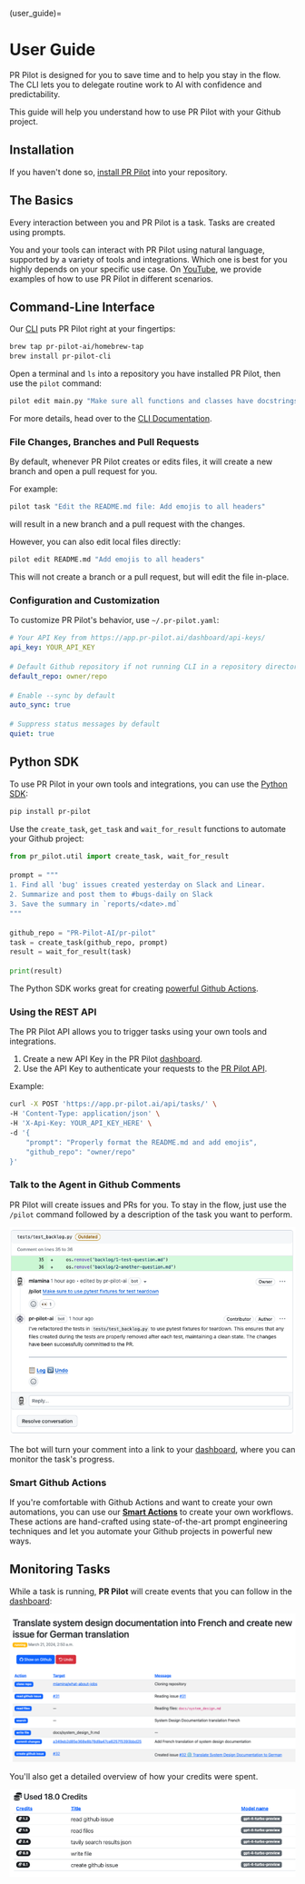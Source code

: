 (user_guide)=
# User Guide
PR Pilot is designed for you to save time and to help you stay in the flow. 
The CLI lets you to delegate routine work to AI with confidence and predictability. 

This guide will help you understand how to use PR Pilot with your Github project.
## Installation

If you haven't done so, [install PR Pilot](https://github.com/apps/pr-pilot-ai/installations/new) into your repository.

## The Basics

Every interaction between you and PR Pilot is a task. Tasks are created using prompts.

You and your tools can interact with PR Pilot using natural language,
supported by a variety of tools and integrations.
Which one is best for you highly depends on your specific use case. On [YouTube](https://www.youtube.com/watch?v=HVcW3ceqtfw&list=PLDz7ICzRy18wEgi70CPqsaCoNVSEw1GI9), 
we provide examples of how to use PR Pilot in different scenarios.

## Command-Line Interface
Our [CLI](https://github.com/PR-Pilot-AI/pr-pilot-cli) puts PR Pilot right at your fingertips:

```bash
brew tap pr-pilot-ai/homebrew-tap
brew install pr-pilot-cli
```

Open a terminal and `ls` into a repository you have installed PR Pilot, then
use the `pilot` command:

```bash
pilot edit main.py "Make sure all functions and classes have docstrings."
```

For more details, head over to the [CLI Documentation](https://github.com/PR-Pilot-AI/pr-pilot-cli). 

### File Changes, Branches and Pull Requests
By default, whenever PR Pilot creates or edits files,
it will create a new branch and open a pull request for you.

For example:

```bash
pilot task "Edit the README.md file: Add emojis to all headers"
```

will result in a new branch and a pull request with the changes.

However, you can also edit local files directly:

```bash
pilot edit README.md "Add emojis to all headers"
```

This will not create a branch or a pull request, but will edit the file in-place.

### Configuration and Customization

To customize PR Pilot's behavior, use `~/.pr-pilot.yaml`:

```yaml
# Your API Key from https://app.pr-pilot.ai/dashboard/api-keys/
api_key: YOUR_API_KEY

# Default Github repository if not running CLI in a repository directory
default_repo: owner/repo

# Enable --sync by default
auto_sync: true

# Suppress status messages by default
quiet: true
```



## Python SDK

To use PR Pilot in your own tools and integrations, you can use the [Python SDK](https://github.com/PR-Pilot-AI/pr-pilot-python):

```bash
pip install pr-pilot
```

Use the `create_task`, `get_task` and `wait_for_result` functions to automate your Github project:

```python
from pr_pilot.util import create_task, wait_for_result

prompt = """
1. Find all 'bug' issues created yesterday on Slack and Linear.
2. Summarize and post them to #bugs-daily on Slack
3. Save the summary in `reports/<date>.md`
"""

github_repo = "PR-Pilot-AI/pr-pilot"
task = create_task(github_repo, prompt)
result = wait_for_result(task)

print(result)
```

The Python SDK works great for creating [powerful Github Actions](https://github.com/PR-Pilot-AI/smart-actions).


### Using the REST API

The PR Pilot API allows you to trigger tasks using your own tools and integrations.

1. Create a new API Key in the PR Pilot [dashboard](https://app.pr-pilot.ai/dashboard/api-keys/).
2. Use the API Key to authenticate your requests to the [PR Pilot API](https://app.pr-pilot.ai/api/swagger-ui/).

Example:
```bash
curl -X POST 'https://app.pr-pilot.ai/api/tasks/' \
-H 'Content-Type: application/json' \
-H 'X-Api-Key: YOUR_API_KEY_HERE' \
-d '{
    "prompt": "Properly format the README.md and add emojis",
    "github_repo": "owner/repo"
}'
```

### Talk to the Agent in Github Comments

PR Pilot will create issues and PRs for you. To stay in the flow, just use the `/pilot` command followed by a description of the task you want to perform.


![First pilot command](img/first_command.png)

The bot will turn your comment into a link to your [dashboard](https://app.pr-pilot.ai), where you can monitor the task's progress.

### Smart Github Actions

If you're comfortable with Github Actions and want to create your own automations, you can use our **[Smart Actions](https://github.com/PR-Pilot-AI/smart-actions)** to create your own workflows.
These actions are hand-crafted using state-of-the-art prompt engineering techniques and let you automate your Github projects in powerful new ways.



## Monitoring Tasks

While a task is running, **PR Pilot** will create events that you can follow in the [dashboard](https://app.pr-pilot.ai/dashboard/tasks/):

![PR Pilot](img/how_it_works_dashboard.png)

You'll also get a detailed overview of how your credits were spent.

![Monitoring PR Pilot](img/how_it_works_cost.png)
